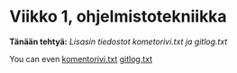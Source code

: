# Viikko 1, ohjelmistotekniikka



**Tänään tehtyä:**
*Lisasin tiedostot kometorivi.txt ja gitlog.txt*

You can even [komentorivi.txt](https://github.com/anttinevalainen/ot-harjoitustyo/blob/main/laskarit/viikko1/komentorivi.txt) [gitlog.txt](https://github.com/anttinevalainen/ot-harjoitustyo/blob/main/laskarit/viikko1/gitlog.txt)
